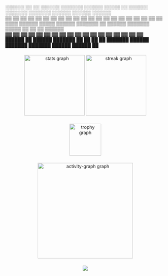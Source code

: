 ###

 ░░░░░░ ░░    ░░ ░░░░░░  ░░░░░░░ ░░░░░░   ░░░░░  ░░      ░░░░░░  ░░░░░░░ ░░░░░░░  ░░░░░░  ░░░░░░  ░░░░░░  
▒▒       ▒▒  ▒▒  ▒▒   ▒▒ ▒▒      ▒▒   ▒▒ ▒▒   ▒▒ ▒▒      ▒▒   ▒▒ ▒▒      ▒▒      ▒▒      ▒▒    ▒▒ ▒▒   ▒▒ 
▒▒        ▒▒▒▒   ▒▒▒▒▒▒  ▒▒▒▒▒   ▒▒▒▒▒▒  ▒▒▒▒▒▒▒ ▒▒      ▒▒▒▒▒▒  ▒▒▒▒▒▒▒ ▒▒▒▒▒   ▒▒      ▒▒    ▒▒ ▒▒▒▒▒▒  
▓▓         ▓▓    ▓▓   ▓▓ ▓▓      ▓▓   ▓▓ ▓▓   ▓▓ ▓▓      ▓▓   ▓▓      ▓▓ ▓▓      ▓▓      ▓▓    ▓▓ ▓▓      
 ██████    ██    ██████  ███████ ██   ██ ██   ██ ███████ ██████  ███████ ███████  ██████  ██████  ██      

###

<div align="center">
  <img src="https://github-readme-stats.vercel.app/api?username=CyberAlbSecOP&hide_title=false&hide_rank=true&show_icons=true&include_all_commits=true&count_private=true&disable_animations=false&theme=monokai&locale=en&hide_border=false&order=1" height="190" alt="stats graph"  />
  <img src="https://streak-stats.demolab.com?user=CyberAlbSecOP&locale=en&mode=daily&theme=monokai&hide_border=false&border_radius=5&order=3" height="190" alt="streak graph"  />
</div>

###

<div align="center">
  <img src="https://github-profile-trophy.vercel.app?username=CyberAlbSecOP&theme=monokai&column=-1&row=1&margin-w=8&margin-h=8&no-bg=false&no-frame=false&order=4" height="100" alt="trophy graph"  />
</div>

###

<div align="center">
  <img src="https://github-readme-activity-graph.vercel.app/graph?username=CyberAlbSecOP&radius=16&theme=monokai&area=true&order=5" height="300" alt="activity-graph graph"  />
</div>

###

<div align="center">
  <img src="https://profile-counter.glitch.me/CyberAlbSecOP/count.svg?"  />
</div>

###
